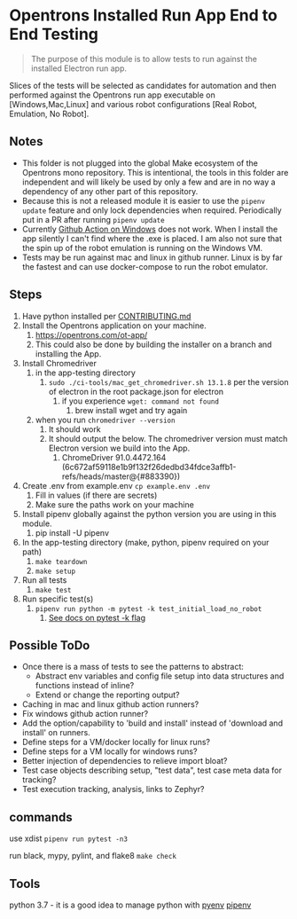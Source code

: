 # Opentrons Installed Run App End to End Testing

> The purpose of this module is to allow tests to run against the installed Electron run app.

Slices of the tests will be selected as candidates for automation and then performed against the Opentrons run app executable on [Windows,Mac,Linux] and various robot configurations [Real Robot, Emulation, No Robot].

## Notes

- This folder is not plugged into the global Make ecosystem of the Opentrons mono repository. This is intentional, the tools in this folder are independent and will likely be used by only a few and are in no way a dependency of any other part of this repository.
- Because this is not a released module it is easier to use the `pipenv update` feature and only lock dependencies when required. Periodically put in a PR after running `pipenv update`
- Currently [Github Action on Windows](../.github/workflows/app-installed-test-windows.yaml) does not work. When I install the app silently I can't find where the .exe is placed. I am also not sure that the spin up of the robot emulation is running on the Windows VM.
- Tests may be run against mac and linux in github runner. Linux is by far the fastest and can use docker-compose to run the robot emulator.

## Steps

1. Have python installed per [CONTRIBUTING.md](../CONTRIBUTING.md)
2. Install the Opentrons application on your machine.
   1. https://opentrons.com/ot-app/
   2. This could also be done by building the installer on a branch and installing the App.
3. Install Chromedriver
   1. in the app-testing directory
      1. `sudo ./ci-tools/mac_get_chromedriver.sh 13.1.8` per the version of electron in the root package.json for electron
         1. if you experience `wget: command not found`
            1. brew install wget and try again
   2. when you run `chromedriver --version`
      1. It should work
      2. It should output the below. The chromedriver version must match Electron version we build into the App.
         1. ChromeDriver 91.0.4472.164 (6c672af59118e1b9f132f26dedbd34fdce3affb1-refs/heads/master@{#883390})
4. Create .env from example.env `cp example.env .env`
   1. Fill in values (if there are secrets)
   2. Make sure the paths work on your machine
5. Install pipenv globally against the python version you are using in this module.
   1. pip install -U pipenv
6. In the app-testing directory (make, python, pipenv required on your path)
   1. `make teardown`
   2. `make setup`
7. Run all tests
   1. `make test`
8. Run specific test(s)
   1. `pipenv run python -m pytest -k test_initial_load_no_robot`
      1. [See docs on pytest -k flag](https://docs.pytest.org/en/6.2.x/usage.html#specifying-tests-selecting-tests)

## Possible ToDo

- Once there is a mass of tests to see the patterns to abstract:
  - Abstract env variables and config file setup into data structures and functions instead of inline?
  - Extend or change the reporting output?
- Caching in mac and linux github action runners?
- Fix windows github action runner?
- Add the option/capability to 'build and install' instead of 'download and install' on runners.
- Define steps for a VM/docker locally for linux runs?
- Define steps for a VM locally for windows runs?
- Better injection of dependencies to relieve import bloat?
- Test case objects describing setup, "test data", test case meta data for tracking?
- Test execution tracking, analysis, links to Zephyr?

## commands

use xdist
`pipenv run pytest -n3`

run black, mypy, pylint, and flake8
`make check`

## Tools

python 3.7 - it is a good idea to manage python with [pyenv](https://realpython.com/intro-to-pyenv)
[pipenv](https://pipenv.pypa.io/en/latest/)
